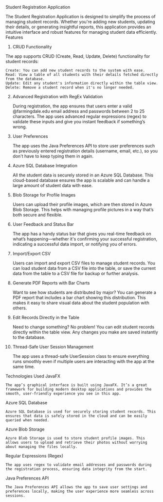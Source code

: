Student Registration Application

The Student Registration Application is designed to simplify the process of managing student records. Whether you're adding new students, updating their details, or generating insightful reports, this application provides an intuitive interface and robust features for managing student data efficiently.
Features
1. CRUD Functionality

The app supports CRUD (Create, Read, Update, Delete) functionality for student records:

    Create: You can add new student records to the system with ease.
    Read: View a table of all students with their details fetched directly from the database.
    Update: Edit any student's information directly within the table view.
    Delete: Remove a student record when it's no longer needed.

2. Advanced Registration with RegEx Validation

    During registration, the app ensures that users enter a valid @farmingdale.edu email address and passwords between 2 to 25 characters.
    The app uses advanced regular expressions (regex) to validate these inputs and give you instant feedback if something’s wrong.

3. User Preferences

    The app uses the Java Preferences API to store user preferences such as previously entered registration details (username, email, etc.), so you don't have to keep typing them in again.

4. Azure SQL Database Integration

    All the student data is securely stored in an Azure SQL Database. This cloud-based database ensures the app is scalable and can handle a large amount of student data with ease.

5. Blob Storage for Profile Images

    Users can upload their profile images, which are then stored in Azure Blob Storage. This helps with managing profile pictures in a way that’s both secure and flexible.

6. User Feedback and Status Bar

    The app has a handy status bar that gives you real-time feedback on what’s happening—whether it's confirming your successful registration, indicating a successful data import, or notifying you of errors.

7. Import/Export CSV

    Users can import and export CSV files to manage student records.
    You can load student data from a CSV file into the table, or save the current data from the table to a CSV file for backup or further analysis.

8. Generate PDF Reports with Bar Charts

    Want to see how students are distributed by major? You can generate a PDF report that includes a bar chart showing this distribution.
    This makes it easy to share visual data about the student population with others.

9. Edit Records Directly in the Table

    Need to change something? No problem! You can edit student records directly within the table view. Any changes you make are saved instantly to the database.

10. Thread-Safe User Session Management

    The app uses a thread-safe UserSession class to ensure everything runs smoothly even if multiple users are interacting with the app at the same time.

Technologies Used
JavaFX

    The app’s graphical interface is built using JavaFX. It’s a great framework for building modern desktop applications and provides the smooth, user-friendly experience you see in this app.

Azure SQL Database

    Azure SQL Database is used for securely storing student records. This ensures that data is safely stored in the cloud and can be easily queried when needed.

Azure Blob Storage

    Azure Blob Storage is used to store student profile images. This allows users to upload and retrieve their photos without worrying about managing the files locally.

Regular Expressions (Regex)

    The app uses regex to validate email addresses and passwords during the registration process, ensuring data integrity from the start.

Java Preferences API

    The Java Preferences API allows the app to save user settings and preferences locally, making the user experience more seamless across sessions.
